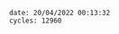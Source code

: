 

                date: 20/04/2022 00:13:32
                cycles: 12960

                         